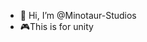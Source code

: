 - 👋 Hi, I’m @Minotaur-Studios
- 🎮This is for unity

<!---
Minotaur-Studios/Minotaur-Studios is a ✨ special ✨ repository because its `README.md` (this file) appears on your GitHub profile.
You can click the Preview link to take a look at your changes.
--->
